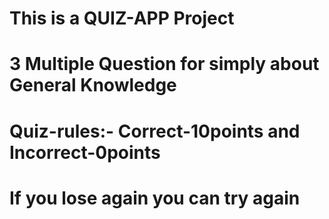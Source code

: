 # This is a QUIZ-APP Project
# 3 Multiple Question for simply about General Knowledge 
# Quiz-rules:- Correct-10points and Incorrect-0points
# If you lose again you can try again
